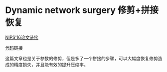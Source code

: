 # Dynamic network surgery   修剪+拼接恢复
[NIPS’16论文链接](https://arxiv.org/pdf/1608.04493.pdf)

[代码链接](https://github.com/yiwenguo/Dynamic-Network-Surgery)

这篇文章也是关于参数的修剪，但是多了一个拼接的步骤，可以大幅度恢复修剪造成的精度损失，并且能有效的提升压缩率。

